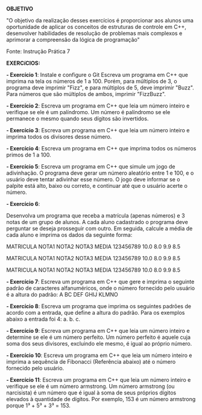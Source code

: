 **OBJETIVO** 

"O objetivo da realização desses exercícios é proporcionar aos alunos uma oportunidade de aplicar os conceitos de estruturas de controle em C++, desenvolver habilidades de resolução de problemas mais complexos e aprimorar a compreensão da lógica de programação"

Fonte: Instrução Prática 7

**EXERCíCIOS:**

**- Exercício 1**: Instale e configure o Git
Escreva um programa em C++ que imprima na tela os números de 1 a 100. Porém,
para múltiplos de 3, o programa deve imprimir "Fizz", e para múltiplos de 5, deve imprimir "Buzz". Para números que são múltiplos de ambos, imprimir "FizzBuzz".

**- Exercício 2**:
Escreva um programa em C++ que leia um número inteiro e verifique se ele é um
palíndromo. Um número é palíndromo se ele permanece o mesmo quando seus
dígitos são invertidos.

**- Exercício 3**:
Escreva um programa em C++ que leia um número inteiro e imprima todos os divisores
desse número.

**- Exercício 4**:
Escreva um programa em C++ que imprima todos os números primos de 1 a 100.

**- Exercício 5**:
Escreva um programa em C++ que simule um jogo de adivinhação. O programa deve
gerar um número aleatório entre 1 e 100, e o usuário deve tentar adivinhar esse
número. O jogo deve informar se o palpite está alto, baixo ou correto, e continuar até
que o usuário acerte o número.

**- Exercício 6**:

Desenvolva um programa que receba a matrícula (apenas números) e 3 notas de um
grupo de alunos. A cada aluno cadastrado o programa deve perguntar se deseja prosseguir com outro. Em seguida, calcule a média de cada aluno e imprima os dados da seguinte forma:

MATRICULA NOTA1 NOTA2 NOTA3 MEDIA
123456789 10.0 8.0 9.9 8.5

MATRICULA NOTA1 NOTA2 NOTA3 MEDIA
123456789 10.0 8.0 9.9 8.5

MATRICULA NOTA1 NOTA2 NOTA3 MEDIA
123456789 10.0 8.0 9.9 8.5

**- Exercício 7**:
Escreva um programa em C++ que gere e imprima o seguinte padrão de caracteres
alfanuméricos, onde o número fornecido pelo usuário é a altura do padrão:
A
BC
DEF
GHIJ
KLMNO

**- Exercício 8**:
Escreva um programa que imprima os seguintes padrões de acordo com a entrada,
que define a altura do padrão. Para os exemplos abaixo a entrada foi 4:
a. b. c.

**- Exercício 9**:
Escreva um programa em C++ que leia um número inteiro e determine se ele é um
número perfeito. Um número perfeito é aquele cuja soma dos seus divisores,
excluindo ele mesmo, é igual ao próprio número.

**- Exercício 10**:
Escreva um programa em C++ que leia um número inteiro e imprima a sequência de
Fibonacci (Referência abaixo) até o número fornecido pelo usuário.

**- Exercício 11**:
Escreva um programa em C++ que leia um número inteiro e verifique se ele é um
número armstrong. Um número armstrong (ou narcisista) é um número que é igual à
soma de seus próprios dígitos elevados à quantidade de dígitos. Por exemplo, 153 é
um número armstrong porque 1³ + 5³ + 3³ = 153.
